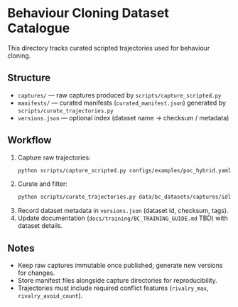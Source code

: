 # Behaviour Cloning Dataset Catalogue

This directory tracks curated scripted trajectories used for behaviour cloning.

## Structure
- `captures/` — raw captures produced by `scripts/capture_scripted.py`
- `manifests/` — curated manifests (`curated_manifest.json`) generated by `scripts/curate_trajectories.py`
- `versions.json` — optional index (dataset name → checksum / metadata)

## Workflow
1. Capture raw trajectories:
   ```bash
   python scripts/capture_scripted.py configs/examples/poc_hybrid.yaml --scenario idle --ticks 100 --output data/bc_datasets/captures/idle
   ```
2. Curate and filter:
   ```bash
   python scripts/curate_trajectories.py data/bc_datasets/captures/idle --output data/bc_datasets/manifests/idle_curated.json --min-timesteps 20
   ```
3. Record dataset metadata in `versions.json` (dataset id, checksum, tags).
4. Update documentation (`docs/training/BC_TRAINING_GUIDE.md` TBD) with dataset details.

## Notes
- Keep raw captures immutable once published; generate new versions for changes.
- Store manifest files alongside capture directories for reproducibility.
- Trajectories must include required conflict features (`rivalry_max`, `rivalry_avoid_count`).
